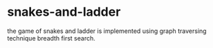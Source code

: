 # snakes-and-ladder
the game of snakes and ladder is implemented using graph traversing technique breadth first search.
